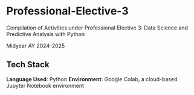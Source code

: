 # Professional-Elective-3
Compilation of Activities under Professional Elective 3: Data Science and Predictive Analysis with Python

Midyear AY 2024-2025

## Tech Stack
**Language Used**: Python
**Environment**: Google Colab, a cloud-based Jupyter Notebook environment
